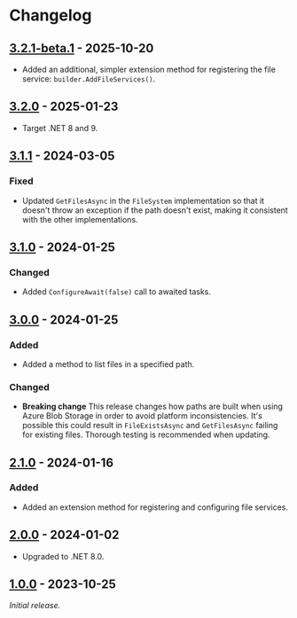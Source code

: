 # Changelog

## [3.2.1-beta.1] - 2025-10-20

- Added an additional, simpler extension method for registering the file service: `builder.AddFileServices()`.

## [3.2.0] - 2025-01-23

- Target .NET 8 and 9.

## [3.1.1] - 2024-03-05

### Fixed

- Updated `GetFilesAsync` in the `FileSystem` implementation so that it doesn't throw an exception if the path doesn't
  exist, making it consistent with the other implementations.

## [3.1.0] - 2024-01-25

### Changed

- Added `ConfigureAwait(false)` call to awaited tasks.

## [3.0.0] - 2024-01-25

### Added

- Added a method to list files in a specified path.

### Changed

- **Breaking change** This release changes how paths are built when using Azure Blob Storage in order to avoid platform
  inconsistencies. It's possible this could result in `FileExistsAsync` and `GetFilesAsync` failing for existing files.
  Thorough testing is recommended when updating.

## [2.1.0] - 2024-01-16

### Added

- Added an extension method for registering and configuring file services.

## [2.0.0] - 2024-01-02

- Upgraded to .NET 8.0.

## [1.0.0] - 2023-10-25

_Initial release._

[3.2.1-beta.1]: https://github.com/gaepdit/file-service/releases/tag/v3.2.1-beta.1
[3.2.0]: https://github.com/gaepdit/file-service/releases/tag/v3.2.0
[3.1.1]: https://github.com/gaepdit/file-service/releases/tag/v3.1.1
[3.1.0]: https://github.com/gaepdit/file-service/releases/tag/v3.1.0
[3.0.0]: https://github.com/gaepdit/file-service/releases/tag/v3.0.0
[2.1.0]: https://github.com/gaepdit/app-library/releases/tag/f%2Fv2.1.0
[2.0.0]: https://github.com/gaepdit/app-library/releases/tag/fs%2Fv2.0.0
[1.0.0]: https://github.com/gaepdit/app-library/releases/tag/fs%2Fv1.0.0
